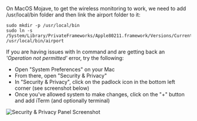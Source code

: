 On MacOS Mojave, to get the wireless monitoring to work, we need to add /usr/local/bin folder and then link the airport folder to it:

```
sudo mkdir -p /usr/local/bin
sudo ln -s /System/Library/PrivateFrameworks/Apple80211.framework/Versions/Current/Resources/airport /usr/local/bin/airport
```

If you are having issues with ln command and are getting back an _'Operation not permitted'_ error, try the following:

- Open "System Preferences" on your Mac
- From there, open "Security & Privacy"
- In "Security & Privacy", click on the padlock icon in the bottom left corner (see screenshot below)
- Once you've allowed system to make changes, click on the "+" button and add iTerm (and optionally terminal)

![Security & Privacy Panel Screenshot](https://github.com/baneDD/iterm-zsh-config/raw/master/images/security-and-privacy-tab.png)
